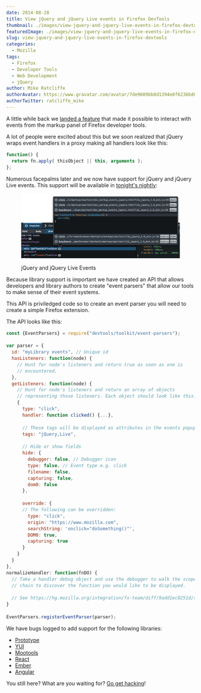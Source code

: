 ```yaml
---
date: 2014-08-28
title: View jQuery and jQuery Live events in Firefox DevTools
thumbnail: ./images/view-jquery-and-jquery-live-events-in-firefox-devtools.jpg
featuredImage: ./images/view-jquery-and-jquery-live-events-in-firefox-devtools-featured-image.png
slug: view-jquery-and-jquery-live-events-in-firefox-devtools
categories:
  - Mozilla
tags:
  - Firefox
  - Developer Tools
  - Web Development
  - jQuery
author: Mike Ratcliffe
authorAvatar: https://www.gravatar.com/avatar/7de9609bb8d1394e8f6236bd0fac2d7b.jpg
authorTwitter: ratcliffe_mike
---
```


A little while back we [landed a feature](/view-dom-events-in-firefox-developer-tools/) that made it possible to interact with events from the markup panel of Firefox developer tools.

A lot of people were excited about this but we soon realized that jQuery wraps event handlers in a proxy making all handlers look like this:

```js
function() {
  return fn.apply( thisObject || this, arguments );
};
```

Numerous facepalms later and we now have support for jQuery and jQuery Live events. This support will be available in [tonight's nightly](https://nightly.mozilla.org/):

<figure>

![jQuery and jQuery Live events](images/jquery-and-jquery-live-events.png)

  <figcaption>jQuery and jQuery Live Events</figcaption>
</figure>

Because library support is important we have created an API that allows developers and library authors to create "event parsers" that allow our tools to make sense of their event systems.

This API is priviledged code so to create an event parser you will need to create a simple Firefox extension.

The API looks like this:

```js
const {EventParsers} = require("devtools/toolkit/event-parsers");

var parser = {
  id: "myLibrary events", // Unique id
  hasListeners: function(node) {
    // Hunt for node's listeners and return true as soon as one is
    // encountered.
  },
  getListeners: function(node) {
    // Hunt for node's listeners and return an array of objects
    // representing those listeners. Each object should look like this:
    {
      type: "click",
      handler: function clicked() {...},

      // These tags will be displayed as attributes in the events popup.
      tags: "jQuery,Live",

      // Hide or show fields
      hide: {
        debugger: false, // Debugger icon
        type: false, // Event type e.g. click
        filename: false,
        capturing: false,
        dom0: false
      },

      override: {
      // The following can be overridden:
        type: "click",
        origin: "https://www.mozilla.com",
        searchString: 'onclick="doSomething()"',
        DOM0: true,
        capturing: true
      }
    }
  }
},
normalizeHandler: function(fnDO) {
  // Take a handler debug object and use the debugger to walk the scope
  // chain to discover the function you would like to be displayed.

  // See https://hg.mozilla.org/integration/fx-team/diff/9add1ec0251d/toolkit/devtools/event-parsers.js#l1.98 for an example.
}

EventParsers.registerEventParser(parser);
```

We have bugs logged to add support for the following libraries:

- [Prototype](https://bugzilla.mozilla.org/show_bug.cgi?id=1044933)
- [YUI](https://bugzilla.mozilla.org/show_bug.cgi?id=1044935)
- [Mootools](https://bugzilla.mozilla.org/show_bug.cgi?id=1044936)
- [React](https://bugzilla.mozilla.org/show_bug.cgi?id=1044939)
- [Ember](https://bugzilla.mozilla.org/show_bug.cgi?id=1044942)
- [Angular](https://bugzilla.mozilla.org/show_bug.cgi?id=1044944)

You still here? What are you waiting for? [Go get hacking](https://wiki.mozilla.org/DevTools/Hacking)!
